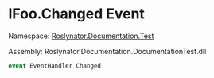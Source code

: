 # IFoo\.Changed Event

Namespace: [Roslynator.Documentation.Test](../../README.md)

Assembly: Roslynator\.Documentation\.DocumentationTest\.dll

```csharp
event EventHandler Changed
```

